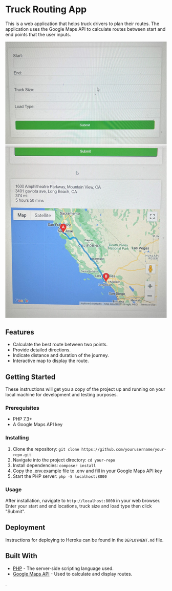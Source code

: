 # Truck Routing App

This is a web application that helps truck drivers to plan their routes. The application uses the Google Maps API to calculate routes between start and end points that the user inputs. 

![Screenshot of the app](screenshot1.jpg)
![Screenshot of the app](screenshot2.jpg)

## Features

- Calculate the best route between two points.
- Provide detailed directions.
- Indicate distance and duration of the journey.
- Interactive map to display the route.

## Getting Started

These instructions will get you a copy of the project up and running on your local machine for development and testing purposes.

### Prerequisites

- PHP 7.3+
- A Google Maps API key

### Installing

1. Clone the repository: `git clone https://github.com/yourusername/your-repo.git`
2. Navigate into the project directory: `cd your-repo`
3. Install dependencies: `composer install`
4. Copy the .env.example file to .env and fill in your Google Maps API key
5. Start the PHP server: `php -S localhost:8000`

### Usage

After installation, navigate to `http://localhost:8000` in your web browser. Enter your start and end locations, truck size and load type then click "Submit".

## Deployment

Instructions for deploying to Heroku can be found in the `DEPLOYMENT.md` file.

## Built With

- [PHP](https://www.php.net/) - The server-side scripting language used.
- [Google Maps API](https://developers.google.com/maps/documentation) - Used to calculate and display routes.

.
